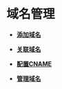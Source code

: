 # 域名管理<a name="live010011"></a>

-   **[添加域名](添加域名.md)**  

-   **[关联域名](关联域名.md)**  

-   **[配置CNAME](配置CNAME.md)**  

-   **[管理域名](管理域名.md)**  


